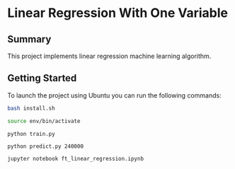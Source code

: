 # Linear Regression With One Variable
## Summary
This project implements linear regression machine learning algorithm.
## Getting Started
To launch the project using Ubuntu you can run the following commands:
```sh
bash install.sh
```
```sh
source env/bin/activate
```
```sg
python train.py
```
```sh
python predict.py 240000
```
```sh
jupyter notebook ft_linear_regression.ipynb
```
